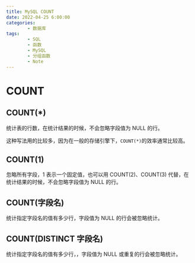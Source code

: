 ```yaml
---
title: MySQL COUNT
date: 2022-04-25 6:00:00
categories:
        - 数据库
tags:
        - SQL
        - 函数
        - MySQL
        - 分组函数
        - Note
---
```


# COUNT

## COUNT(\*)

统计表的行数，在统计结果的时候，不会忽略字段值为 NULL 的行。

这种写法用的比较多，因为在一般的存储引擎下，`COUNT(*)`的效率通常比较高。

## COUNT(1)

忽略所有字段，1 表示一个固定值，也可以用 COUNT(2)、COUNT(3) 代替，在统计结果的时候，不会忽略字段值为 NULL 的行。

## COUNT(字段名)

统计指定字段名的值有多少行，字段值为 NULL 的行会被忽略统计。

## COUNT(DISTINCT 字段名)

统计指定字段名的值有多少行，，字段值为 NULL 或重复的行会被忽略统计。
